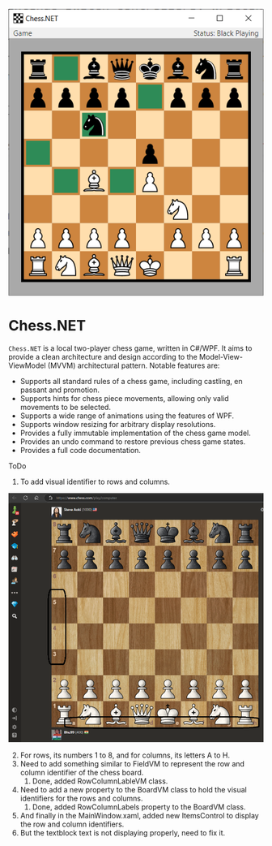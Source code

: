 <p align="center">
<img src="./screenshot.png">
</p>

# Chess.NET

`Chess.NET` is a local two-player chess game, written in C#/WPF. It aims to provide a clean architecture and design according to the Model-View-ViewModel (MVVM) architectural pattern. Notable features are:

* Supports all standard rules of a chess game, including castling, en passant and promotion.
* Supports hints for chess piece movements, allowing only valid movements to be selected.
* Supports a wide range of animations using the features of WPF.
* Supports window resizing for arbitrary display resolutions.
* Provides a fully immutable implementation of the chess game model.
* Provides an undo command to restore previous chess game states.
* Provides a full code documentation.

ToDo

1. To add visual identifier to rows and columns.

<p align="center">
<img src="./TempChessDotComeScreenShot.png">
</p>

2. For rows, its numbers 1 to 8, and for columns, its letters A to H.  
3. Need to add something similar to FieldVM to represent the row and column identifier of the chess board.
   1. Done, added RowColumnLableVM class.
4. Need to add a new property to the BoardVM class to hold the visual identifiers for the rows and columns.
   1. Done, added RowColumnLabels property to the BoardVM class.
5. And finally in the MainWindow.xaml, added new ItemsControl to display the row and column identifiers.
6. But the textblock text is not displaying properly, need to fix it.
   

